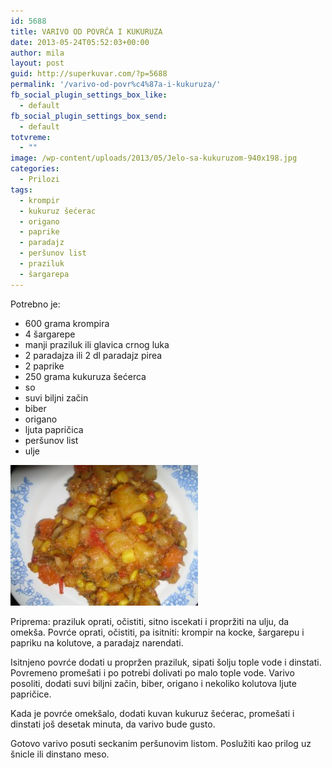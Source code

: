 ```yaml
---
id: 5688
title: VARIVO OD POVRĆA I KUKURUZA
date: 2013-05-24T05:52:03+00:00
author: mila
layout: post
guid: http://superkuvar.com/?p=5688
permalink: '/varivo-od-povr%c4%87a-i-kukuruza/'
fb_social_plugin_settings_box_like:
  - default
fb_social_plugin_settings_box_send:
  - default
totvreme:
  - ""
image: /wp-content/uploads/2013/05/Jelo-sa-kukuruzom-940x198.jpg
categories:
  - Prilozi
tags:
  - krompir
  - kukuruz šećerac
  - origano
  - paprike
  - paradajz
  - peršunov list
  - praziluk
  - šargarepa
---
```

Potrebno je:

  * 600 grama krompira
  * 4 šargarepe
  * manji praziluk ili glavica crnog luka
  * 2 paradajza ili 2 dl paradajz pirea
  * 2 paprike
  * 250 grama kukuruza šećerca
  * so
  * suvi biljni začin
  * biber
  * origano
  * ljuta papričica
  * peršunov list
  * ulje

<img class="alignnone size-medium wp-image-5693" src="/wp-content/uploads/2013/05/Jelo-sa-kukuruzom-300x225.jpg" alt="Jelo sa kukuruzom" width="300" height="225" /> 

Priprema: praziluk oprati, očistiti, sitno iscekati i propržiti na ulju, da omekša. Povrće oprati, očistiti, pa isitniti: krompir na kocke, šargarepu i papriku na kolutove, a paradajz narendati.

Isitnjeno povrće dodati u propržen praziluk, sipati šolju tople vode i dinstati. Povremeno promešati i po potrebi dolivati po malo tople vode. Varivo posoliti, dodati suvi biljni začin, biber, origano i nekoliko kolutova ljute papričice.

Kada je povrće omekšalo, dodati kuvan kukuruz šećerac, promešati i dinstati još desetak minuta, da varivo bude gusto.

Gotovo varivo posuti seckanim peršunovim listom. Poslužiti kao prilog uz šnicle ili dinstano meso.